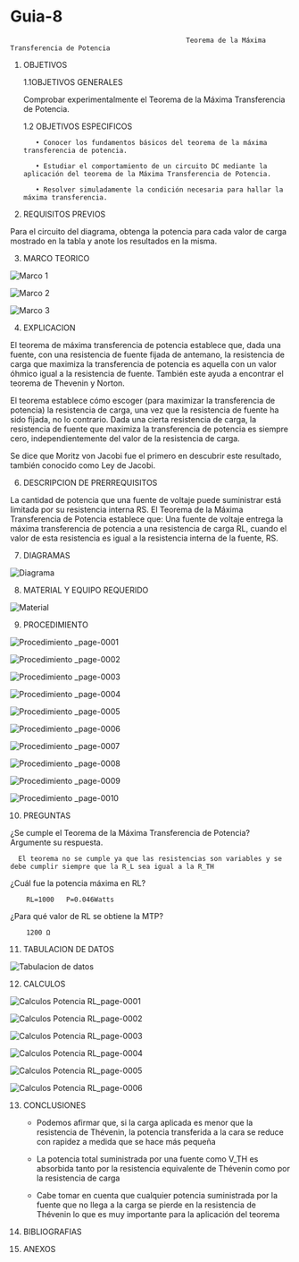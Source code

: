 # Guia-8
                                                Teorema de la Máxima Transferencia de Potencia 
                                  
1. OBJETIVOS
    
    1.1OBJETIVOS GENERALES
      
      Comprobar experimentalmente el Teorema de la Máxima Transferencia de Potencia.
    
    1.2 OBJETIVOS ESPECIFICOS 
          
          •	Conocer los fundamentos básicos del teorema de la máxima transferencia de potencia.
          
          •	Estudiar el comportamiento de un circuito DC mediante la aplicación del teorema de la Máxima Transferencia de Potencia.
          
          •	Resolver simuladamente la condición necesaria para hallar la máxima transferencia.
          
2. REQUISITOS PREVIOS

Para el circuito del diagrama, obtenga la potencia para cada valor de carga mostrado en la tabla y anote los resultados en la misma.

3. MARCO TEORICO

![Marco 1](https://user-images.githubusercontent.com/75337022/112919784-5ee9ad00-90cd-11eb-850b-9e7761057da1.png)

![Marco 2](https://user-images.githubusercontent.com/75337022/112919796-64df8e00-90cd-11eb-9894-f0b4ce939a6f.png)

![Marco 3](https://user-images.githubusercontent.com/75337022/112919813-6ad56f00-90cd-11eb-92eb-6d6a2395fc63.png)


4. EXPLICACION 

El teorema de máxima transferencia de potencia establece que, dada una fuente, con una resistencia de fuente fijada de antemano, la resistencia de carga que maximiza la transferencia de potencia es aquella con un valor óhmico igual a la resistencia de fuente. También este ayuda a encontrar el teorema de Thevenin y Norton.

El teorema establece cómo escoger (para maximizar la transferencia de potencia) la resistencia de carga, una vez que la resistencia de fuente ha sido fijada, no lo contrario. Dada una cierta resistencia de carga, la resistencia de fuente que maximiza la transferencia de potencia es siempre cero, independientemente del valor de la resistencia de carga.

Se dice que Moritz von Jacobi fue el primero en descubrir este resultado, también conocido como Ley de Jacobi.

6. DESCRIPCION DE PRERREQUISITOS

La cantidad de potencia que una fuente de voltaje puede suministrar está limitada por su resistencia interna RS.
El Teorema de la Máxima Transferencia de Potencia establece que: Una fuente de voltaje entrega la máxima transferencia de potencia a una resistencia de carga RL, cuando el valor de esta resistencia es igual a la resistencia interna de la fuente, RS.

7. DIAGRAMAS

![Diagrama](https://user-images.githubusercontent.com/75337022/113023427-356f6680-914b-11eb-80fd-98eb2d47bf65.png)

8. MATERIAL Y EQUIPO REQUERIDO

![Material](https://user-images.githubusercontent.com/75337022/112920040-ca337f00-90cd-11eb-9757-d9d6f03e0ed8.png)

9. PROCEDIMIENTO

![Procedimiento _page-0001](https://user-images.githubusercontent.com/75337022/113028600-11168880-9151-11eb-9a94-866022e38002.jpg)

![Procedimiento _page-0002](https://user-images.githubusercontent.com/75337022/113028622-17a50000-9151-11eb-91e5-2924f53d3bb8.jpg)

![Procedimiento _page-0003](https://user-images.githubusercontent.com/75337022/113028641-1d9ae100-9151-11eb-9ea3-fb11edadc2d5.jpg)

![Procedimiento _page-0004](https://user-images.githubusercontent.com/75337022/113028660-24c1ef00-9151-11eb-8ca7-b4c40b497511.jpg)

![Procedimiento _page-0005](https://user-images.githubusercontent.com/75337022/113028676-2b506680-9151-11eb-9180-3e58a3eac93b.jpg)

![Procedimiento _page-0006](https://user-images.githubusercontent.com/75337022/113028700-31dede00-9151-11eb-9af0-451b9e00dce9.jpg)

![Procedimiento _page-0007](https://user-images.githubusercontent.com/75337022/113028719-37d4bf00-9151-11eb-998d-a9e055af47fb.jpg)

![Procedimiento _page-0008](https://user-images.githubusercontent.com/75337022/113028739-3f946380-9151-11eb-867e-a32d21086a00.jpg)

![Procedimiento _page-0009](https://user-images.githubusercontent.com/75337022/113028755-458a4480-9151-11eb-9830-f956c1dc5866.jpg)

![Procedimiento _page-0010](https://user-images.githubusercontent.com/75337022/113028774-4c18bc00-9151-11eb-9b42-36a13bd24f10.jpg)


10. PREGUNTAS

  ¿Se cumple el Teorema de la Máxima Transferencia de Potencia? Argumente su respuesta.
      
      El teorema no se cumple ya que las resistencias son variables y se debe cumplir siempre que la R_L sea igual a la R_TH
   
   ¿Cuál fue la potencia máxima en RL?  
        
        RL=1000   P=0.046Watts
        
   ¿Para qué valor de RL se obtiene la MTP?  
    
        1200 Ω

11. TABULACION DE DATOS

![Tabulacion de datos](https://user-images.githubusercontent.com/75337022/113023596-6ea7d680-914b-11eb-9580-931c4fe19888.png)

12. CALCULOS

![Calculos Potencia RL_page-0001](https://user-images.githubusercontent.com/75337022/113027450-b892bb80-914f-11eb-8dcc-fe01174799b0.jpg)

![Calculos Potencia RL_page-0002](https://user-images.githubusercontent.com/75337022/113027474-be889c80-914f-11eb-84b2-2a0c8b5ecb7b.jpg)

![Calculos Potencia RL_page-0003](https://user-images.githubusercontent.com/75337022/113027490-c3e5e700-914f-11eb-9f84-13dcdbaf0718.jpg)

![Calculos Potencia RL_page-0004](https://user-images.githubusercontent.com/75337022/113027507-c9433180-914f-11eb-82ef-3bf1efb42f7d.jpg)

![Calculos Potencia RL_page-0005](https://user-images.githubusercontent.com/75337022/113027520-cea07c00-914f-11eb-810f-59164c485485.jpg)

![Calculos Potencia RL_page-0006](https://user-images.githubusercontent.com/75337022/113027543-d52ef380-914f-11eb-8039-9a8717346bca.jpg)

13. CONCLUSIONES

	- Podemos afirmar que, si la carga aplicada es menor que la resistencia de Thévenin, la potencia transferida a la cara se reduce con rapidez a medida     que se hace más           pequeña 
 	
	- La potencia total suministrada por una fuente como V_TH es absorbida tanto por la resistencia equivalente de Thévenin como por la resistencia de         carga 
	
  	- Cabe tomar en cuenta que cualquier potencia suministrada por la fuente que no llega a la carga se pierde en la resistencia de Thévenin lo que es muy     importante               para la aplicación del teorema

14. BIBLIOGRAFIAS


15. ANEXOS


